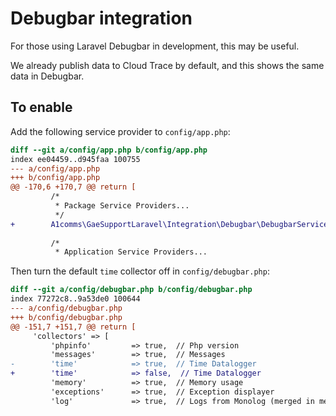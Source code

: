 # Debugbar integration

For those using Laravel Debugbar in development, this may be useful.

We already publish data to Cloud Trace by default, and this shows the same data in Debugbar.

## To enable

Add the following service provider to `config/app.php`:

```diff
diff --git a/config/app.php b/config/app.php
index ee04459..d945faa 100755
--- a/config/app.php
+++ b/config/app.php
@@ -170,6 +170,7 @@ return [
         /*
          * Package Service Providers...
          */
+        A1comms\GaeSupportLaravel\Integration\Debugbar\DebugbarServiceProvider::class,
 
         /*
          * Application Service Providers...
```

Then turn the default `time` collector off in `config/debugbar.php`:

```diff
diff --git a/config/debugbar.php b/config/debugbar.php
index 77272c8..9a53de0 100644
--- a/config/debugbar.php
+++ b/config/debugbar.php
@@ -151,7 +151,7 @@ return [
     'collectors' => [
         'phpinfo'         => true,  // Php version
         'messages'        => true,  // Messages
-        'time'            => true,  // Time Datalogger
+        'time'            => false,  // Time Datalogger
         'memory'          => true,  // Memory usage
         'exceptions'      => true,  // Exception displayer
         'log'             => true,  // Logs from Monolog (merged in messages if enabled)
```
